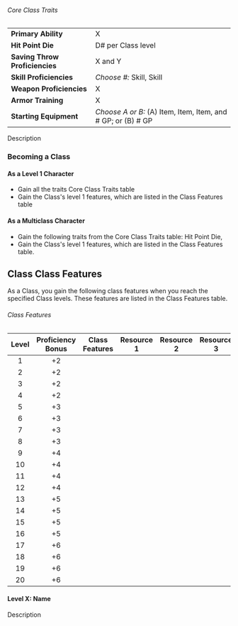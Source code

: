 ###### Core Class Traits
|                                |                                                              |
| ------------------------------ | ------------------------------------------------------------ |
| **Primary Ability**            | X                                                            |
| **Hit Point Die**              | D# per Class level                                           |
| **Saving Throw Proficiencies** | X and Y                                                      |
| **Skill Proficiencies**        | *Choose #:* Skill, Skill                                     |
| **Weapon Proficiencies**       | X                                                            |
| **Armor Training**             | X                                                            |
| **Starting Equipment**         | *Choose A or B:* (A) Item, Item, Item, and # GP; or (B) # GP |
Description

### Becoming a Class
#### As a Level 1 Character
- Gain all the traits Core Class Traits table
- Gain the Class's level 1 features, which are listed in the Class Features table

#### As a Multiclass Character
- Gain the following traits from the Core Class Traits table: Hit Point Die, 
- Gain the Class's level 1 features, which are listed in the Class Features table.
## Class Class Features
As a Class, you gain the following class features when you reach the specified Class levels. These features are listed in the Class Features table.
###### Class Features
| Level | Proficiency<br>Bonus | Class Features | Resource 1 | Resource 2 | Resource 3 |  1  |  2  |  3  |  4  |  5  |  6  |  7  |  8  |  9  |
| :---: | :------------------: | -------------- | :--------: | :--------: | :--------: | :-: | :-: | :-: | :-: | :-: | :-: | :-: | :-: | :-: |
|   1   |          +2          |                |            |            |            |  2  |  -  |  -  |  -  |  -  |  -  |  -  |  -  |  -  |
|   2   |          +2          |                |            |            |            |  3  |  -  |  -  |  -  |  -  |  -  |  -  |  -  |  -  |
|   3   |          +2          |                |            |            |            |  4  |  2  |  -  |  -  |  -  |  -  |  -  |  -  |  -  |
|   4   |          +2          |                |            |            |            |  4  |  3  |  -  |  -  |  -  |  -  |  -  |  -  |  -  |
|   5   |          +3          |                |            |            |            |  4  |  3  |  2  |  -  |  -  |  -  |  -  |  -  |  -  |
|   6   |          +3          |                |            |            |            |  4  |  3  |  3  |  -  |  -  |  -  |  -  |  -  |  -  |
|   7   |          +3          |                |            |            |            |  4  |  3  |  3  |  1  |  -  |  -  |  -  |  -  |  -  |
|   8   |          +3          |                |            |            |            |  4  |  3  |  3  |  2  |  -  |  -  |  -  |  -  |  -  |
|   9   |          +4          |                |            |            |            |  4  |  3  |  3  |  3  |  1  |  -  |  -  |  -  |  -  |
|  10   |          +4          |                |            |            |            |  4  |  3  |  3  |  3  |  2  |  -  |  -  |  -  |  -  |
|  11   |          +4          |                |            |            |            |  4  |  3  |  3  |  3  |  2  |  1  |  -  |  -  |  -  |
|  12   |          +4          |                |            |            |            |  4  |  3  |  3  |  3  |  2  |  1  |  -  |  -  |  -  |
|  13   |          +5          |                |            |            |            |  4  |  3  |  3  |  3  |  2  |  1  |  1  |  -  |  -  |
|  14   |          +5          |                |            |            |            |  4  |  3  |  3  |  3  |  2  |  1  |  1  |  -  |  -  |
|  15   |          +5          |                |            |            |            |  4  |  3  |  3  |  3  |  2  |  1  |  1  |  1  |  -  |
|  16   |          +5          |                |            |            |            |  4  |  3  |  3  |  3  |  2  |  1  |  1  |  1  |  -  |
|  17   |          +6          |                |            |            |            |  4  |  3  |  3  |  3  |  2  |  1  |  1  |  1  |  1  |
|  18   |          +6          |                |            |            |            |  4  |  3  |  3  |  3  |  3  |  1  |  1  |  1  |  1  |
|  19   |          +6          |                |            |            |            |  4  |  3  |  3  |  3  |  3  |  2  |  1  |  1  |  1  |
|  20   |          +6          |                |            |            |            |  4  |  3  |  3  |  3  |  3  |  2  |  2  |  1  |  1  |
#### Level X: Name
Description